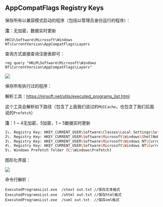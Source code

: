 ## AppCompatFlags Registry Keys

保存所有以兼容模式启动的程序（包括以管理员身份运行的程序）：

**注**：无加密，数据实时更新

```
HKCU\Software\Microsoft\Windows NT\CurrentVersion\AppCompatFlags\Layers

```

查询方式直接查询注册表即可：

```
reg query "HKLM\Software\Microsoft\Windows NT\CurrentVersion\AppCompatFlags\Layers"

```

![](images/security_wiki/15906452193321.png)


保存所有执行过的程序：

解析工具：https://nirsoft.net/utils/executed_programs_list.html

这个工具会解析如下路径（包含了上面我们说过的`MUICache`，也包含了我们后面说的`Prefetch`）

**注**：1 ~ 4无加密，5加密，1 ~ 5数据实时更新

```bash
1\. Registry Key: HKEY_CURRENT_USER\Software\Classes\Local Settings\Software\Microsoft\Windows\Shell\MuiCache
2\. Registry Key: HKEY_CURRENT_USER\Software\Microsoft\Windows\ShellNoRoam\MUICache
3\. Registry Key: HKEY_CURRENT_USER\Software\Microsoft\Windows NT\CurrentVersion\AppCompatFlags\Compatibility Assistant\Persisted
4\. Registry Key: HKEY_CURRENT_USER\Software\Microsoft\Windows NT\CurrentVersion\AppCompatFlags\Compatibility Assistant\Store
5\. Windows Prefetch folder (C:\Windows\Prefetch)

```

图形化界面：

![](images/security_wiki/15906452283433.png)


命令行解析：

```
ExecutedProgramsList.exe  /stext out.txt //保存文本格式
ExecutedProgramsList.exe  /shtml out.txt //保存html格式
ExecutedProgramsList.exe  /sxml out.txt  //保存xml格式

```

